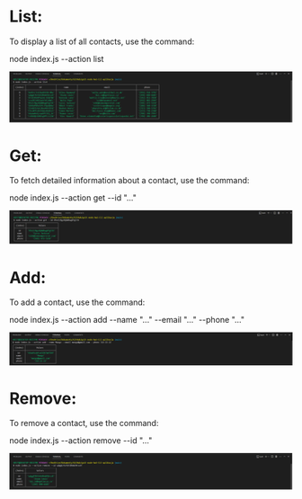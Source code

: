 # List:

To display a list of all contacts, use the command:

node index.js --action list

![action list screen](./images/action%20list.png)

# Get:

To fetch detailed information about a contact, use the command:

node index.js --action get --id "..."

![Get list screen](./images/action%20get.png)

# Add:

To add a contact, use the command:

node index.js --action add --name "..." --email "..." --phone "..."

![Add screen](./images/action%20add.png)

# Remove:

To remove a contact, use the command:

node index.js --action remove --id "..."

![remove screen](./images/action%20remove.png)
